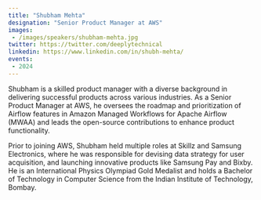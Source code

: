 ```yaml
---
title: "Shubham Mehta"
designation: "Senior Product Manager at AWS"
images:
 - /images/speakers/shubham-mehta.jpg
twitter: https://twitter.com/deeplytechnical
linkedin: https://www.linkedin.com/in/shubh-mehta/
events:
 - 2024
---
```


Shubham is a skilled product manager with a diverse background in delivering successful products across various industries. As a Senior Product Manager at AWS, he oversees the roadmap and prioritization of Airflow features in Amazon Managed Workflows for Apache Airflow (MWAA) and leads the open-source contributions to enhance product functionality. 



Prior to joining AWS, Shubham held multiple roles at Skillz and Samsung Electronics, where he was responsible for devising data strategy for user acquisition, and launching innovative products like Samsung Pay and Bixby. He is an International Physics Olympiad Gold Medalist and holds a Bachelor of Technology in Computer Science from the Indian Institute of Technology, Bombay.